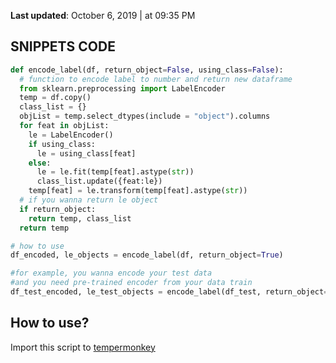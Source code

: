**Last updated**: October 6, 2019 | at  09:35 PM



## SNIPPETS CODE

```py
def encode_label(df, return_object=False, using_class=False):
  # function to encode label to number and return new dataframe
  from sklearn.preprocessing import LabelEncoder
  temp = df.copy()
  class_list = {}
  objList = temp.select_dtypes(include = "object").columns
  for feat in objList:
    le = LabelEncoder()
    if using_class:
      le = using_class[feat]
    else:
      le = le.fit(temp[feat].astype(str))
      class_list.update({feat:le})
    temp[feat] = le.transform(temp[feat].astype(str))
  # if you wanna return le object
  if return_object:
    return temp, class_list
  return temp

# how to use
df_encoded, le_objects = encode_label(df, return_object=True)

#for example, you wanna encode your test data
#and you need pre-trained encoder from your data train
df_test_encoded, le_test_objects = encode_label(df_test, return_object=True, using_class=le_objects)
```

## How to use?
Import this script to [tempermonkey](https://www.tampermonkey.net/)